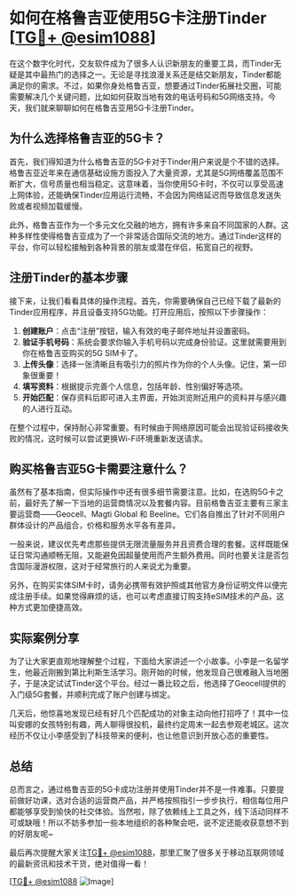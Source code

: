 # 如何在格鲁吉亚使用5G卡注册Tinder [[TG💪+ @esim1088](https://t.me/s/esim1088)]

在这个数字化时代，交友软件成为了很多人认识新朋友的重要工具，而Tinder无疑是其中最热门的选择之一。无论是寻找浪漫关系还是结交新朋友，Tinder都能满足你的需求。不过，如果你身处格鲁吉亚，想要通过Tinder拓展社交圈，可能需要解决几个关键问题，比如如何获取当地有效的电话号码和5G网络支持。今天，我们就来聊聊如何在格鲁吉亚用5G卡注册Tinder。

## 为什么选择格鲁吉亚的5G卡？

首先，我们得知道为什么格鲁吉亚的5G卡对于Tinder用户来说是个不错的选择。格鲁吉亚近年来在通信基础设施方面投入了大量资源，尤其是5G网络覆盖范围不断扩大，信号质量也相当稳定。这意味着，当你使用5G卡时，不仅可以享受高速上网体验，还能确保Tinder应用运行流畅，不会因为网络延迟而导致信息发送失败或者视频加载缓慢。

此外，格鲁吉亚作为一个多元文化交融的地方，拥有许多来自不同国家的人群。这种多样性使得格鲁吉亚成为了一个非常适合国际交流的地方。通过Tinder这样的平台，你可以轻松接触到各种背景的朋友或潜在伴侣，拓宽自己的视野。

## 注册Tinder的基本步骤

接下来，让我们看看具体的操作流程。首先，你需要确保自己已经下载了最新的Tinder应用程序，并且设备支持5G功能。打开应用后，按照以下步骤操作：

1. **创建账户**：点击“注册”按钮，输入有效的电子邮件地址并设置密码。
2. **验证手机号码**：系统会要求你输入手机号码以完成身份验证。这里就需要用到你在格鲁吉亚购买的5G SIM卡了。
3. **上传头像**：选择一张清晰且有吸引力的照片作为你的个人头像。记住，第一印象很重要！
4. **填写资料**：根据提示完善个人信息，包括年龄、性别偏好等选项。
5. **开始匹配**：保存资料后即可进入主界面，开始浏览附近用户的资料并与感兴趣的人进行互动。

在整个过程中，保持耐心非常重要。有时候由于网络原因可能会出现验证码接收失败的情况，这时候可以尝试更换Wi-Fi环境重新发送请求。

## 购买格鲁吉亚5G卡需要注意什么？

虽然有了基本指南，但实际操作中还有很多细节需要注意。比如，在选购5G卡之前，最好先了解一下当地的运营商情况以及套餐内容。目前格鲁吉亚主要有三家主要运营商——Geocell、Magti Global 和 Beeline。它们各自推出了针对不同用户群体设计的产品组合，价格和服务水平各有差异。

一般来说，建议优先考虑那些提供无限流量服务并且资费合理的套餐。这样既能保证日常沟通顺畅无阻，又能避免因超量使用而产生额外费用。同时也要关注是否包含国际漫游权限，这对于经常旅行的人来说尤为重要。

另外，在购买实体SIM卡时，请务必携带有效护照或其他官方身份证明文件以便完成注册手续。如果觉得麻烦的话，也可以考虑直接订购支持eSIM技术的产品，这种方式更加便捷高效。

## 实际案例分享

为了让大家更直观地理解整个过程，下面给大家讲述一个小故事。小李是一名留学生，他最近刚搬到第比利斯生活学习。刚开始的时候，他发现自己很难融入当地圈子，于是决定试试Tinder这个平台。经过一番比较之后，他选择了Geocell提供的入门级5G套餐，并顺利完成了账户创建与绑定。

几天后，他惊喜地发现已经有好几个匹配成功的对象主动向他打招呼了！其中一位叫安娜的女孩特别有趣，两人聊得很投机，最终约定周末一起去参观老城区。这次经历不仅让小李感受到了科技带来的便利，也让他意识到开放心态的重要性。

## 总结

总而言之，通过格鲁吉亚的5G卡成功注册并使用Tinder并不是一件难事。只要提前做好功课，选对合适的运营商产品，并严格按照指引一步步执行，相信每位用户都能够享受到愉快的社交体验。当然啦，除了依赖线上工具之外，线下活动同样不可或缺哦！所以不妨多参加一些本地组织的各种聚会吧，说不定还能收获意想不到的好朋友呢~

最后再次提醒大家关注[TG💪+ @esim1088](https://t.me/s/esim1088)，那里汇聚了很多关于移动互联网领域的最新资讯和技术干货，绝对值得一看！

[[TG💪+ @esim1088](https://t.me/s/esim1088) ![Image](https://i.postimg.cc/4NQfJmqS/Snipaste-2025-05-13-00-14-12.png)]